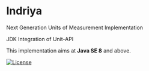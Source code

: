 Indriya
============

Next Generation Units of Measurement Implementation

JDK Integration of Unit-API

This implementation aims at **Java SE 8** and above.
 
[![License](http://img.shields.io/badge/license-BSD3-blue.svg?style=flat-square)](http://opensource.org/licenses/BSD-3-Clause)